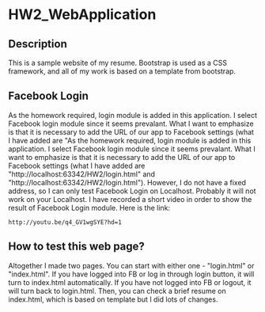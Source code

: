 # HW2_WebApplication
## Description
This is a sample website of my resume. Bootstrap is used as a CSS framework, and all of my work is based on a template from bootstrap. 
## Facebook Login
As the homework required, login module is added in this application. I select Facebook login module since it seems prevalant. What I want to emphasize is that it is necessary to add the URL of our app to Facebook settings (what I have added are "As the homework required, login module is added in this application. I select Facebook login module since it seems prevalant. What I want to emphasize is that it is necessary to add the URL of our app to Facebook settings (what I have added are "http://localhost:63342/HW2/login.html" and "http://localhost:63342/HW2/login.html"). However, I do not have a fixed address, so I can only test Facebook Login on Localhost. Probably it will not work on your Localhost.
I have recorded a short video in order to show the result of Facebook Login module. Here is the link:
```
http://youtu.be/q4_GV1wgSYE?hd=1
```
## How to test this web page?
Altogether I made two pages. You can start with either one - "login.html" or "index.html". If you have logged into FB or log in through login button, it will turn to index.html automatically. If you have not logged into FB or logout, it will turn back to login.html.
Then, you can check a brief resume on index.html, which is based on template but I did lots of changes.
